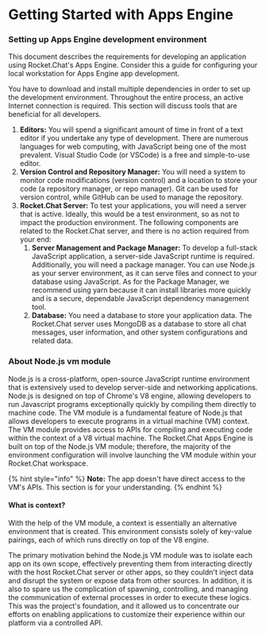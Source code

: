 # Getting Started with Apps Engine

### Setting up Apps Engine development environment&#x20;

This document describes the requirements for developing an application using Rocket.Chat's Apps Engine. Consider this a guide for configuring your local workstation for Apps Engine app development.

You have to download and install multiple dependencies in order to set up the development environment. Throughout the entire process, an active Internet connection is required. This section will discuss tools that are beneficial for all developers.

1. **Editors:** You will spend a significant amount of time in front of a text editor if you undertake any type of development. There are numerous languages for web computing, with JavaScript being one of the most prevalent. Visual Studio Code (or VSCode) is a free and simple-to-use editor.
2. **Version Control and Repository Manager:** You will need a system to monitor code modifications (version control) and a location to store your code (a repository manager, or repo manager). Git can be used for version control, while GitHub can be used to manage the repository.
3. **Rocket.Chat Server:** To test your applications, you will need a server that is active. Ideally, this would be a test environment, so as not to impact the production environment. The following components are related to the Rocket.Chat server, and there is no action required from your end:&#x20;
   1. **Server Management and Package Manager:** To develop a full-stack JavaScript application, a server-side JavaScript runtime is required. Additionally, you will need a package manager. You can use Node.js as your server environment, as it can serve files and connect to your database using JavaScript. As for the Package Manager, we recommend using yarn because it can install libraries more quickly and is a secure, dependable JavaScript dependency management tool.
   2. **Database:** You need a database to store your application data. The Rocket.Chat server uses MongoDB as a database to store all chat messages, user information, and other system configurations and related data.

### About Node.js vm module

Node.js is a cross-platform, open-source JavaScript runtime environment that is extensively used to develop server-side and networking applications. Node.js is designed on top of Chrome's V8 engine, allowing developers to run Javascript programs exceptionally quickly by compiling them directly to machine code. The VM module is a fundamental feature of Node.js that allows developers to execute programs in a virtual machine (VM) context. The VM module provides access to APIs for compiling and executing code within the context of a V8 virtual machine. The Rocket.Chat Apps Engine is built on top of the Node.js VM module; therefore, the majority of the environment configuration will involve launching the VM module within your Rocket.Chat workspace.

{% hint style="info" %}
**Note:** The app doesn't have direct access to the VM's APIs. This section is for your understanding.
{% endhint %}

#### What is context?&#x20;

With the help of the VM module, a context is essentially an alternative environment that is created. This environment consists solely of key-value pairings, each of which runs directly on top of the V8 engine.

The primary motivation behind the Node.js VM module was to isolate each app on its own scope, effectively preventing them from interacting directly with the host Rocket.Chat server or other apps, so they couldn't inject data and disrupt the system or expose data from other sources. In addition, it is also to spare us the complication of spawning, controlling, and managing the communication of external processes in order to execute these logics. This was the project's foundation, and it allowed us to concentrate our efforts on enabling applications to customize their experience within our platform via a controlled API.

